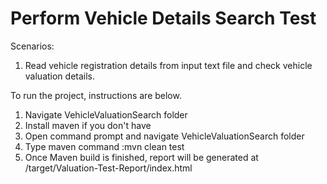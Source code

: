 Perform Vehicle Details Search Test
==================================

Scenarios:
1. Read vehicle registration details from input text file and check vehicle valuation details.

To run the project, instructions are below.

1. Navigate VehicleValuationSearch folder
2. Install maven if you don't have
3. Open command prompt and navigate VehicleValuationSearch folder
4. Type maven command :mvn clean test
5. Once Maven build is finished, report will be generated at /target/Valuation-Test-Report/index.html